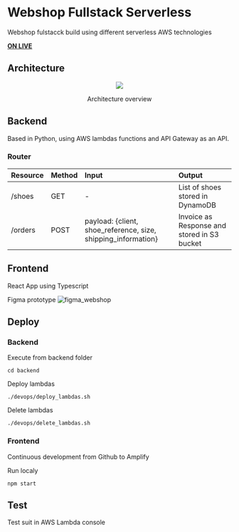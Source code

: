 # Webshop Fullstack Serverless
Webshop fulstacck build using different serverless AWS technologies

[**ON LIVE**](https://master.d37d90ln5gjdz5.amplifyapp.com/)
## Architecture
<div align="center">
  <img src="https://user-images.githubusercontent.com/8972362/169554059-c3ec0bcd-869a-43b7-ba94-97a122c7517a.png"/>
  <p>Architecture overview</p>
 </div>

## Backend
Based in Python, using AWS lambdas functions and API Gateway as an API.

### Router
| Resource | Method | Input | Output |
| :--- | :--- | :--- | :--- |
| /shoes | GET | - | List of shoes stored in DynamoDB |
| /orders | POST | payload: {client, shoe_reference, size, shipping_information} | Invoice as Response and stored in S3 bucket|

## Frontend
React App using Typescript

Figma prototype
![figma_webshop](https://user-images.githubusercontent.com/8972362/169586419-64e56fb1-aa8d-4463-8ca1-d6f7780ed9eb.gif)

## Deploy
### Backend
Execute from backend folder
```
cd backend
```

Deploy lambdas
```
./devops/deploy_lambdas.sh
```

Delete lambdas
```
./devops/delete_lambdas.sh
```

### Frontend
Continuous development from Github to Amplify

Run localy
```
npm start
```

## Test
Test suit in AWS Lambda console
